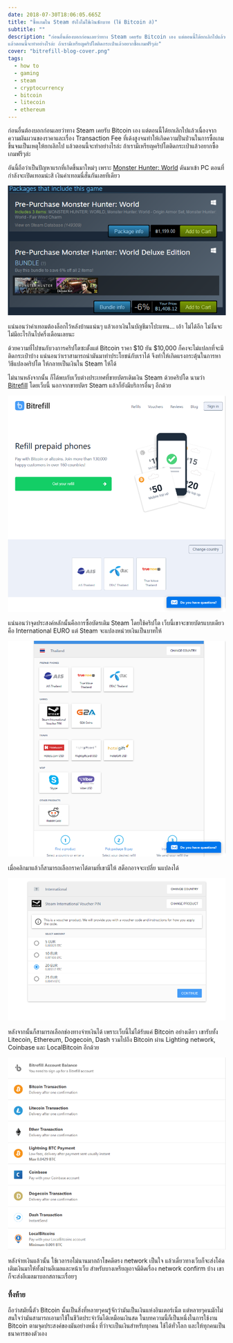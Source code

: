 ```yaml
---
date: 2018-07-30T18:06:05.665Z
title: "ซื้อเกมใน Steam ยังไงไม่ใช้เงินซักบาท (ใช้ Bitcoin สิ)"
subtitle: ""
description: "ก่อนอื่นต้องบอกก่อนเลยว่าทาง Steam เคยรับ Bitcoin เอง แต่ตอนนี้ได้ยกเลิกไปแล้วเนื่องจากความผันผวนของราคาและเรื่อง Transaction Fee ที่เด้งสูงจนทำให้เกิดความปั่นป่วนในการซื้อเกมขึ้นจนเป็นเหตุให้ยกเลิกไป
แล้วตอนนี้จะทำอย่างไรล่ะ ถ้าเรามีเหรียญคริปโตติดกระเป๋าแล้วอยากซื้อเกมฟรีๆล่ะ"
cover: "bitrefill-blog-cover.png"
tags:
  - how to
  - gaming
  - steam
  - cryptocurrency
  - bitcoin
  - litecoin
  - ethereum
---
```


ก่อนอื่นต้องบอกก่อนเลยว่าทาง Steam เคยรับ Bitcoin เอง แต่ตอนนี้ได้ยกเลิกไปแล้วเนื่องจากความผันผวนของราคาและเรื่อง Transaction Fee ที่เด้งสูงจนทำให้เกิดความปั่นป่วนในการซื้อเกมขึ้นจนเป็นเหตุให้ยกเลิกไป
แล้วตอนนี้จะทำอย่างไรล่ะ ถ้าเรามีเหรียญคริปโตติดกระเป๋าแล้วอยากซื้อเกมฟรีๆล่ะ

อันนี้ถือว่าเป็นปัญหาแรกที่เกิดขึ้นมาใหม่ๆ เพราะ [Monster Hunter: World](https://store.steampowered.com/app/582010/MONSTER_HUNTER_WORLD/) ดันมาเข้า PC ตอนที่กำลังจะเปิดเทอมน่ะสิ เงินค่าเทอมนี่สั่นกันเลยทีเดียว

![ไม่สะเทือนกระเป๋าก็ไม่รู้จะว่าไงแล้ว](./images/1KDHa7ojnyVyEMuarsWI8ZQ.png)

แน่นอนว่าค่าเทอมต้องล็อกไว้หลังบ้านแน่นๆ แล้วเอาเงินในบัญชีมาโปะแทน…
เอ้า ไม่ได้อีก ไม่งั้นจะไม่มีอะไรกินไปครึ่งเดือนเลยนะ

ด้วยความที่ไปซนกับวงการคริปโตซะตั้งแต่ Bitcoin ราคา $10 ยัน $10,000 ก็คงจะไม่แปลกที่จะมีติดกระเป๋าบ้าง แน่นอนว่าเราสามารถนำมันมาทำประโยชน์กับเราได้
จึงทำให้เกิดแรงกระตุ้นในการหาวิธีแปลงคริปโต ให้กลายเป็นเงินใน Steam ให้ได้

ไม่นานหลังจากนั้น ก็ได้พบกับเว็บต่างประเทศที่ขายบัตรเติมเงิน Steam ด้วยคริปโต
นามว่า [Bitrefill](https://www.bitrefill.com/) โดยเว็บนี้ นอกจากขายบัตร Steam แล้วก็ยังมีบริการอื่นๆ อีกด้วย

![ถึงจะเป็นเว็บนอก ก็เติมเงินมือถือไทยได้นะ](./images/1EwMfj1LmzC6jDQFrh8tV1Q.png)

แน่นอนว่าจุดประสงค์หลักนั้นคือการซื้อบัตรเติม Steam โดยใช้คริปโต เว็บนี้เขาจะขายบัตรแบบเดียวคือ International EURO แต่ Steam จะแปลงหน่วยเงินเป็นบาทให้

![สำหรับประเทศไทยนั้นถือว่ามีของน้อยมาก เพราะส่วนใหญ่จะล็อกประเทศไว้](./images/1MjHq8Y8SvUoa--Pat3zvHA.png)

เมื่อคลิกมาแล้วก็สามารถเลือกราคาได้ตามที่เขามีให้ สต็อกอาจจะเปลี่ย  นแปลงได้

![จะซื้อเกมแพงก็ลำบากซื้อหลายรอบหน่อย](./images/1S7vzVIV0hEikcVl3FMvxWQ.png)

หลังจากนั้นก็สามารถเลือกช่องทางจ่ายเงินได้ เพราะเว็บนี้ไม่ได้รับแค่ Bitcoin อย่างเดียว เขารับทั้ง Litecoin, Ethereum, Dogecoin, Dash รวมไปถึง Bitcoin ผ่าน Lighting network, Coinbase และ LocalBitcoin อีกด้วย

![ช่องทางหลากหลาย จ่ายสบาย](./images/1ilnEjAmFqazUndw7FbHoFA.png)

หลังจ่ายเงินแล้วนั้น ใช้เวลารอไม่นานมากถ้าโชคดีตรง network เป็นใจ แล้วเดี๋ยวทางเว็บก็จะส่งโค้ดเติมเงินมาให้ทั้งผ่านอีเมลและหน้าเว็บ สำหรับบางเหรียญอาจมีติดเรื่อง network confirm บ้าง เขาก็จะส่งอีเมลมาบอกสถานะเรื่อยๆ

### ทิ้งท้าย

ถือว่าสมัยนี้ตัว Bitcoin นั้นเป็นสิ่งที่หลายๆคนรู้จักว่ามันเป็นเงินแห่งอินเตอร์เน็ต แต่หลายๆคนมักไม่สนใจว่ามันสามารถเอามาใช้ในชีวิตประจำวันได้เหมือนเงินสด
ในบทความนี้ก็เป็นหนึ่งในการใช้งาน Bitcoin ตามจุดประสงค์ของมันอย่างหนึ่ง ที่ว่าจะเป็นเงินสำหรับทุกคน ใช้ได้ทั่วโลก และให้ทุกคนเป็นธนาคารของตัวเอง
